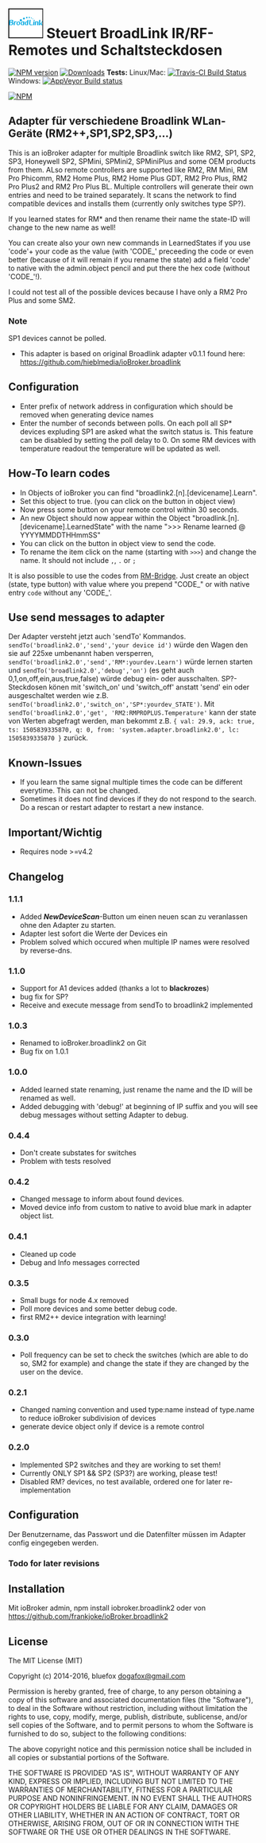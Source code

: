 # ![Logo](./admin/broadlink.png) Steuert BroadLink IR/RF-Remotes und Schaltsteckdosen

[![NPM version](http://img.shields.io/npm/v/iobroker.broadlink2.svg)](https://www.npmjs.com/package/iobroker.broadlink2)
[![Downloads](https://img.shields.io/npm/dm/iobroker.broadlink2.svg)](https://www.npmjs.com/package/iobroker.broadlink2)
**Tests:** Linux/Mac: [![Travis-CI Build Status](https://travis-ci.org/frankjoke/iobroker.broadlink2.svg?branch=master)](https://travis-ci.org/frankjoke/iobroker.broadlink2)
Windows: [![AppVeyor Build status](https://ci.appveyor.com/api/projects/status/pil6266rrtw6l5c0?svg=true)](https://ci.appveyor.com/project/frankjoke/iobroker-broadlink2)

[![NPM](https://nodei.co/npm/iobroker.broadlink2.png?downloads=true)](https://nodei.co/npm/iobroker.broadlink2/)

## Adapter für verschiedene Broadlink WLan-Geräte (RM2++,SP1,SP2,SP3,...)
This is an ioBroker adapter for multiple  Broadlink switch like RM2, SP1, SP2, SP3, Honeywell SP2, SPMini, SPMini2, SPMiniPlus and some OEM products from them.
ALso remote controllers are supported like RM2, RM Mini, RM Pro Phicomm, RM2 Home Plus, RM2 Home Plus GDT, RM2 Pro Plus, RM2 Pro Plus2 and RM2 Pro Plus BL. Multiple controllers will generate their own entries and need to be trained separately.
It scans the network to find compatible devices and installs them (currently only switches type SP?).

If you learned states for RM* and then rename their name the state-ID will change to the new name as well!

You can create also your own new commands in LearnedStates if you use 'code'+ your code as the value (with 'CODE_' preceeding the code or even better (because of it will remain if you rename the state) add a field 'code' to native with the admin.object pencil and put there the hex code (without 'CODE_'!).

I could not test all of the possible devices because I have only a RM2 Pro Plus and some SM2.

### Note
SP1 devices cannot be polled.

* This adapter is based on original Broadlink adapter v0.1.1 found here: <https://github.com/hieblmedia/ioBroker.broadlink>

## Configuration
* Enter prefix of network address in configuration which should be removed when generating device names
* Enter the number of seconds between polls. On each poll all SP* devices expluding SP1 are asked what the switch status is. This feature can be disabled by setting the poll delay to 0. On some RM devices with temperature readout the temperature will be updated as well.

## How-To learn codes
* In Objects of ioBroker you can find "broadlink2.[n].[devicename].Learn".
* Set this object to true. (you can click on the button in object view)
* Now press some button on your remote control within 30 seconds.
* An new Object should now appear within the Object "broadlink.[n].[devicename].LearnedState" with the name ">>> Rename learned @ YYYYMMDDTHHmmSS"
* You can click on the button in object view to send the code.
* To rename the item click on the name (starting with `>>>`) and change the name. It should not include `,`, `.` or `;`

It is also possible to use the codes from [RM-Bridge](http://rm-bridge.fun2code.de/).
Just create an object (state, type button) with value where you prepend "CODE_" or with native entry `code` without any 'CODE_'.

## Use send messages to adapter

Der Adapter versteht jetzt auch 'sendTo' Kommandos. `sendTo('broadlink2.0','send','your device id')` würde den Wagen den sie auf 225xe umbenannt haben versperren, `sendTo('broadlink2.0','send','RM*:yourdev.Learn')` würde lernen starten und `sendTo('broadlink2.0','debug','on')` (es geht auch 0,1,on,off,ein,aus,true,false) würde debug ein- oder ausschalten. SP?-Steckdosen könen mit 'switch_on' und 'switch_off' anstatt 'send' ein oder ausgeschaltet werden wie z.B. `sendTo('broadlink2.0','switch_on','SP*:yourdev_STATE')`.
Mit `sendTo('broadlink2.0','get', 'RM2:RMPROPLUS.Temperature'` kann der state von Werten abgefragt werden, man bekommt z.B. `{ val: 29.9, ack: true, ts: 1505839335870, q: 0, from: 'system.adapter.broadlink2.0', lc: 1505839335870 }` zurück.

## Known-Issues
* If you learn the same signal multiple times the code can be different everytime. This can not be changed.
* Sometimes it does not find devices if they do not respond to the search. Do a rescan or restart adapter to restart a new instance.

## Important/Wichtig
* Requires node >=v4.2

## Changelog
### 1.1.1
* Added ***NewDeviceScan***-Button um einen neuen scan zu veranlassen ohne den Adapter zu starten.
* Adapter lest sofort die Werte der Devices ein
* Problem solved which occured when multiple IP names were resolved by reverse-dns.

### 1.1.0
* Support for A1 devices added (thanks a lot to **blackrozes**)
* bug fix for SP?
* Receive and execute message from sendTo to broadlink2 implemented

### 1.0.3
* Renamed to ioBroker.broadlink2 on Git
* Bug fix on 1.0.1

### 1.0.0
* Added learned state renaming, just rename the name and the ID will be renamed as well.
* Added debugging with 'debug!' at beginning of IP suffix and you will see debug messages without setting Adapter to debug.

### 0.4.4
* Don't create substates for switches
* Problem with tests resolved

### 0.4.2
* Changed message to inform about found devices.
* Moved device info from  custom to native to avoid blue mark in adapter object list.

### 0.4.1
* Cleaned up code
* Debug and Info messages corrected

### 0.3.5
* Small bugs for node 4.x removed
* Poll more devices and some better debug code.
* first RM2++ device integration with learning!

### 0.3.0
* Poll frequency can be set to check the switches (which are able to do so, SM2 for example) and change the state if they are  changed by the user on the device.

### 0.2.1
* Changed naming convention and used type:name instead of type.name to reduce ioBroker subdivision of devices
* generate device object only if device is a remote control

### 0.2.0
* Implemented SP2 switches and they are working to set them!
* Currently ONLY SP1 && SP2 (SP3?) are working, please test!
* Disabled RM? devices, no test available, ordered one for later re-implementation

## Configuration

Der Benutzername, das Passwort und die Datenfilter müssen im Adapter config eingegeben werden.

### Todo for later revisions

## Installation

Mit ioBroker admin, npm install iobroker.broadlink2 oder von <https://github.com/frankjoke/ioBroker.broadlink2> 

## License

The MIT License (MIT)

Copyright (c) 2014-2016, bluefox <dogafox@gmail.com>

Permission is hereby granted, free of charge, to any person obtaining a copy
of this software and associated documentation files (the "Software"), to deal
in the Software without restriction, including without limitation the rights
to use, copy, modify, merge, publish, distribute, sublicense, and/or sell
copies of the Software, and to permit persons to whom the Software is
furnished to do so, subject to the following conditions:

The above copyright notice and this permission notice shall be included in
all copies or substantial portions of the Software.

THE SOFTWARE IS PROVIDED "AS IS", WITHOUT WARRANTY OF ANY KIND, EXPRESS OR
IMPLIED, INCLUDING BUT NOT LIMITED TO THE WARRANTIES OF MERCHANTABILITY,
FITNESS FOR A PARTICULAR PURPOSE AND NONINFRINGEMENT. IN NO EVENT SHALL THE
AUTHORS OR COPYRIGHT HOLDERS BE LIABLE FOR ANY CLAIM, DAMAGES OR OTHER
LIABILITY, WHETHER IN AN ACTION OF CONTRACT, TORT OR OTHERWISE, ARISING FROM,
OUT OF OR IN CONNECTION WITH THE SOFTWARE OR THE USE OR OTHER DEALINGS IN
THE SOFTWARE.
